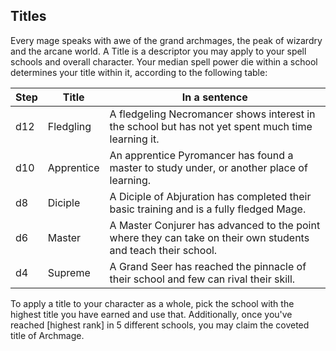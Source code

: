 ## Titles
Every mage speaks with awe of the grand archmages, the peak of wizardry and the arcane world.
A Title is a descriptor you may apply to your spell schools and overall character.
Your median spell power die within a school determines your title within it, according to the following table:

|Step	|Title		| In a sentence |
| -     | -         | -             |
|d12	|Fledgling 	| A fledgeling Necromancer shows interest in the school but has not yet spent much time learning it. |
|d10	|Apprentice | An apprentice Pyromancer has found a master to study under, or another place of learning. |
| d8	|Diciple	| A Diciple of Abjuration has completed their basic training and is a fully fledged Mage. |
| d6	|Master 	| A Master Conjurer has advanced to the point where they can take on their own students and teach their school. |
| d4	|Supreme	| A Grand Seer has reached the pinnacle of their school and few can rival their skill. |

To apply a title to your character as a whole, pick the school with the highest title you have earned and use that.
Additionally, once you've reached [highest rank] in 5 different schools, you may claim the coveted title of Archmage.
